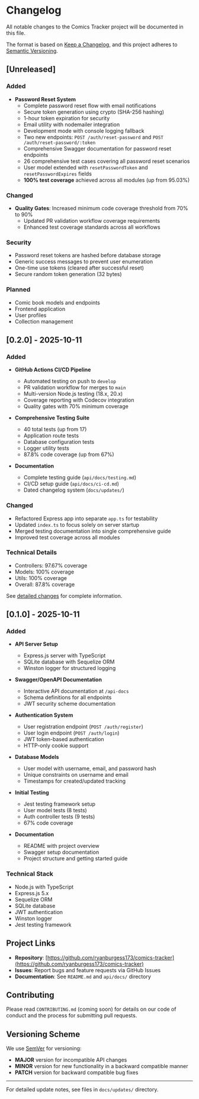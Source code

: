 # Changelog

All notable changes to the Comics Tracker project will be documented in this file.

The format is based on [Keep a Changelog](https://keepachangelog.com/en/1.0.0/),
and this project adheres to [Semantic Versioning](https://semver.org/spec/v2.0.0.html).

## [Unreleased]

### Added

- **Password Reset System**
  - Complete password reset flow with email notifications
  - Secure token generation using crypto (SHA-256 hashing)
  - 1-hour token expiration for security
  - Email utility with nodemailer integration
  - Development mode with console logging fallback
  - Two new endpoints: `POST /auth/reset-password` and `POST /auth/reset-password/:token`
  - Comprehensive Swagger documentation for password reset endpoints
  - 26 comprehensive test cases covering all password reset scenarios
  - User model extended with `resetPasswordToken` and `resetPasswordExpires` fields
  - **100% test coverage** achieved across all modules (up from 95.03%)

### Changed

- **Quality Gates**: Increased minimum code coverage threshold from 70% to 90%
  - Updated PR validation workflow coverage requirements
  - Enhanced test coverage standards across all workflows

### Security

- Password reset tokens are hashed before database storage
- Generic success messages to prevent user enumeration
- One-time use tokens (cleared after successful reset)
- Secure random token generation (32 bytes)

### Planned

- Comic book models and endpoints
- Frontend application
- User profiles
- Collection management

## [0.2.0] - 2025-10-11

### Added

- **GitHub Actions CI/CD Pipeline**
  - Automated testing on push to `develop`
  - PR validation workflow for merges to `main`
  - Multi-version Node.js testing (18.x, 20.x)
  - Coverage reporting with Codecov integration
  - Quality gates with 70% minimum coverage

- **Comprehensive Testing Suite**
  - 40 total tests (up from 17)
  - Application route tests
  - Database configuration tests
  - Logger utility tests
  - 87.8% code coverage (up from 67%)

- **Documentation**
  - Complete testing guide (`api/docs/testing.md`)
  - CI/CD setup guide (`api/docs/ci-cd.md`)
  - Dated changelog system (`docs/updates/`)

### Changed

- Refactored Express app into separate `app.ts` for testability
- Updated `index.ts` to focus solely on server startup
- Merged testing documentation into single comprehensive guide
- Improved test coverage across all modules

### Technical Details

- Controllers: 97.67% coverage
- Models: 100% coverage
- Utils: 100% coverage
- Overall: 87.8% coverage

See [detailed changes](docs/updates/2025-10-11-ci-cd-testing-improvements.md) for complete information.

## [0.1.0] - 2025-10-11

### Added

- **API Server Setup**
  - Express.js server with TypeScript
  - SQLite database with Sequelize ORM
  - Winston logger for structured logging

- **Swagger/OpenAPI Documentation**
  - Interactive API documentation at `/api-docs`
  - Schema definitions for all endpoints
  - JWT security scheme documentation

- **Authentication System**
  - User registration endpoint (`POST /auth/register`)
  - User login endpoint (`POST /auth/login`)
  - JWT token-based authentication
  - HTTP-only cookie support

- **Database Models**
  - User model with username, email, and password hash
  - Unique constraints on username and email
  - Timestamps for created/updated tracking

- **Initial Testing**
  - Jest testing framework setup
  - User model tests (8 tests)
  - Auth controller tests (9 tests)
  - 67% code coverage

- **Documentation**
  - README with project overview
  - Swagger setup documentation
  - Project structure and getting started guide

### Technical Stack

- Node.js with TypeScript
- Express.js 5.x
- Sequelize ORM
- SQLite database
- JWT authentication
- Winston logger
- Jest testing framework

## Project Links

- **Repository**: [https://github.com/ryanburgess173/comics-tracker](https://github.com/ryanburgess173/comics-tracker)
- **Issues**: Report bugs and feature requests via GitHub Issues
- **Documentation**: See `README.md` and `api/docs/` directory

## Contributing

Please read `CONTRIBUTING.md` (coming soon) for details on our code of conduct and the process for submitting pull requests.

## Versioning Scheme

We use [SemVer](http://semver.org/) for versioning:

- **MAJOR** version for incompatible API changes
- **MINOR** version for new functionality in a backward compatible manner
- **PATCH** version for backward compatible bug fixes

---

For detailed update notes, see files in `docs/updates/` directory.
